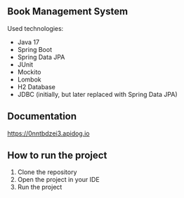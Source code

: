 ## Book Management System

Used technologies:
- Java 17
- Spring Boot
- Spring Data JPA
- JUnit
- Mockito
- Lombok
- H2 Database
- JDBC (initially, but later replaced with Spring Data JPA)

## Documentation

https://0nntbdzei3.apidog.io

## How to run the project

1. Clone the repository
2. Open the project in your IDE
3. Run the project